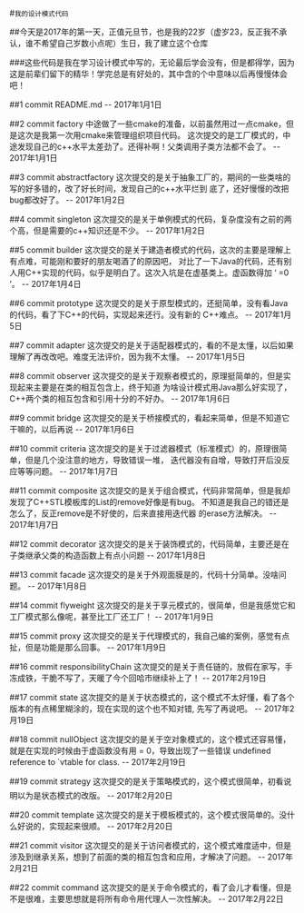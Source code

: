 #`我的设计模式代码`

##今天是2017年的第一天，正值元旦节，也是我的22岁（虚岁23，反正我不承认，谁不希望自己岁数小点呢）生日，我了建立这个仓库

###这些代码是我在学习设计模式中写的，无论最后学会没有，但是都得学，因为这是前辈们留下的精华！学完总是有好处的，其中含的个中意味以后再慢慢体会吧！

##1 commit README.md
	-- 2017年1月1日

##2 commit factory
	中途做了一些cmake的准备，以前虽然用过一点cmake，但是这次是我第一次用cmake来管理组织项目代码。
	这次提交的是工厂模式的，中途发现自己的c++水平太差劲了。还得补啊！父类调用子类方法都不会了。
	-- 2017年1月1日

##3 commit abstractfactory
	这次提交的是关于抽象工厂的，期间的一些类啥的写的好多错的，改了好长时间，发现自己的c++水平烂到
	底了，还好慢慢的改把bug都改好了。
	-- 2017年1月2日

##4 commit singleton
	这次提交的是关于单例模式的代码，复杂度没有之前的两个高，但是需要的c++知识还是不少。
	-- 2017年1月2日

##5 commit builder
	这次提交的是关于建造者模式的代码，这次的主要是理解上有点难，可能刚和要好的朋友喝酒了的原因吧，
	对比了一下Java的代码，还有别人用C++实现的代码，似乎是明白了。这次入坑是在虚基类上。虚函数得加
	‘ =0 ’。
	-- 2017年1月4日

##6 commit prototype
	这次提交的是关于原型模式的，还挺简单，没有看Java的代码，看了下C++的代码，实现起来还行。没有新的
	C++难点。
	-- 2017年1月5日

##7 commit adapter
	这次提交的是关于适配器模式的，看的不是太懂，以后如果理解了再改改吧。难度无法评价，因为我不太懂。
	-- 2017年1月5日

##8 commit observer
	这次提交的是关于观察者模式的，原理挺简单的，但是实现起来主要是在类的相互包含上，终于知道
	为啥设计模式用Java那么好实现了，C++两个类的相互包含和引用十分的不好办。
	-- 2017年1月6日

##9 commit bridge
	这次提交的是关于桥接模式的，看起来简单，但是不知道它干嘛的，以后再说
	-- 2017年1月6日

##10 commit criteria
	这次提交的是关于过滤器模式（标准模式）的，原理很简单，但是几个没注意的地方，导致错误一堆，
	迭代器没有自增，导致打开后没反应等等问题。
	-- 2017年1月7日

##11 commit composite
	这次提交的是关于组合模式，代码非常简单，但是我却发现了C++STL模板库的List的remove好像是有bug。
	不知道是我自己的错还是怎么了，反正remove是不好使的，后来直接用迭代器
	的erase方法解决。
	-- 2017年1月7日

##12 commit decorator
	这次提交的是关于装饰模式的，代码简单，主要还是在子类继承父类的构造函数上有点小问题
	-- 2017年1月8日

##13 commit facade
	这次提交的是关于外观面膜是的，代码十分简单。没啥问题。
	-- 2017年1月8日

##14 commit flyweight
	这次提交的是关于享元模式的，很简单，但是我感觉它和工厂模式那么像呢，甚至比工厂还工厂！
	-- 2017年1月9日

##15 commit proxy
	这次提交的是关于代理模式的，我自己编的案例，感觉有点扯，但是功能是那么回事。
	-- 2017年1月9日

##16 commit responsibilityChain
	这次提交的是关于责任链的，放假在家写，手冻成铁，干脆不写了，天暖了今个回哈市继续补上了！
	-- 2017年2月19日

##17 commit state
	这次提交的是关于状态模式的，这个模式不太好懂，看了各个版本的有点稀里糊涂的，现在实现的这个也不知对错,
	先写了再说吧。
	-- 2017年2月19日

##18 commit nullObject
	这次提交的是关于空对象模式的，这个模式还容易懂，就是在实现的时候由于虚函数没有用 = 0，导致出现了一些错误
	undefined reference to `vtable for class.
	-- 2017年2月19日

##19 commit strategy
	这次提交的是关于策略模式的，这个模式很简单，初看说明以为是状态模式的改版。
	-- 2017年2月20日

##20 commit template
	这次提交的是关于模板模式的，这个模式很简单的。没什么好说的，实现起来很顺。
	-- 2017年2月20日

##21 commit visitor
	这次提交的是关于访问者模式的，这个模式难度适中，但是涉及到继承关系，想到了前面的类的相互包含和应用，才解决了问题。
	-- 2017年2月21日

##22 commit command
	这次提交的是关于命令模式的，看了会儿才看懂，但是不是很难，主要思想就是将所有命令用代理人一次性解决。
	-- 2017年2月22日
